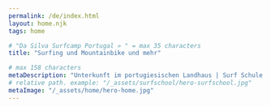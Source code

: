 ```yaml
---
permalink: /de/index.html
layout: home.njk
tags: home

# "Da Silva Surfcamp Portugal » " = max 35 characters
title: "Surfing und Mountainbike und mehr"

# max 158 characters
metaDescription: "Unterkunft im portugiesischen Landhaus | Surf Schule | Mountainbike Touren | Natur, Strand und Pferde und viel Spass für Kinder"
# relative path. example: "/_assets/surfschool/hero-surfschool.jpg"
metaImage: "/_assets/home/hero-home.jpg"
---
```


